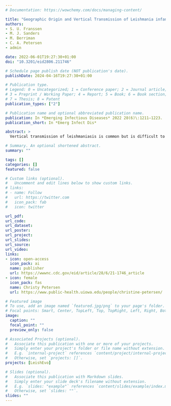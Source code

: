 ```yaml
---
# Documentation: https://wowchemy.com/docs/managing-content/

title: "Geographic Origin and Vertical Transmission of Leishmania infantum Parasites in Hunting Hounds, United States"
authors:
- S. U. Franssen
- M. J. Sanders
- M. Berriman
- C. A. Petersen
- admin

date: 2022-06-01T19:27:30+01:00
doi: "10.3201/eid2806.211746"

# Schedule page publish date (NOT publication's date).
publishDate: 2024-04-16T19:27:30+01:00

# Publication type.
# Legend: 0 = Uncategorized; 1 = Conference paper; 2 = Journal article;
# 3 = Preprint / Working Paper; 4 = Report; 5 = Book; 6 = Book section;
# 7 = Thesis; 8 = Patent
publication_types: ["2"]

# Publication name and optional abbreviated publication name.
publication: In *Emerging Infectious Diseases* 2022 28(6)\:1211–1223.
publication_short: In *Emerg Infect Dis*

abstract: >
  Vertical transmission of leishmaniasis is common but is difficult to study against the background of pervasive vector transmission. We present genomic data from dogs in the United States infected with Leishmania infantum parasites; these infections have persisted in the apparent absence of vector transmission. We demonstrate that these parasites were introduced from the Old World separately and more recently than L. infantum from South America. The parasite population shows unusual genetics consistent with a lack of meiosis: a high level of heterozygous sites shared across all isolates and no decrease in linkage with genomic distance between variants. Our data confirm that this parasite population has been evolving with little or no sexual reproduction. This demonstration of vertical transmission has profound implications for the population genetics of Leishmania parasites. When investigating transmission in complex natural settings, considering vertical transmission alongside vector transmission is vital.

# Summary. An optional shortened abstract.
summary: ""

tags: []
categories: []
featured: false

# Custom links (optional).
#   Uncomment and edit lines below to show custom links.
# links:
# - name: Follow
#   url: https://twitter.com
#   icon_pack: fab
#   icon: twitter

url_pdf:
url_code:
url_dataset:
url_poster:
url_project:
url_slides:
url_source:
url_video:
links:
- icon: open-access
  icon_pack: ai
  name: publisher
  url: https://wwwnc.cdc.gov/eid/article/28/6/21-1746_article
- icon: female
  icon_pack: fas
  name: Christy Petersen
  url: https://www.public-health.uiowa.edu/people/christine-petersen/

# Featured image
# To use, add an image named `featured.jpg/png` to your page's folder. 
# Focal points: Smart, Center, TopLeft, Top, TopRight, Left, Right, BottomLeft, Bottom, BottomRight.
image:
  caption: ""
  focal_point: ""
  preview_only: false

# Associated Projects (optional).
#   Associate this publication with one or more of your projects.
#   Simply enter your project's folder or file name without extension.
#   E.g. `internal-project` references `content/project/internal-project/index.md`.
#   Otherwise, set `projects: []`.
projects: [LeishEvo]

# Slides (optional).
#   Associate this publication with Markdown slides.
#   Simply enter your slide deck's filename without extension.
#   E.g. `slides: "example"` references `content/slides/example/index.md`.
#   Otherwise, set `slides: ""`.
slides: ""
---
```

